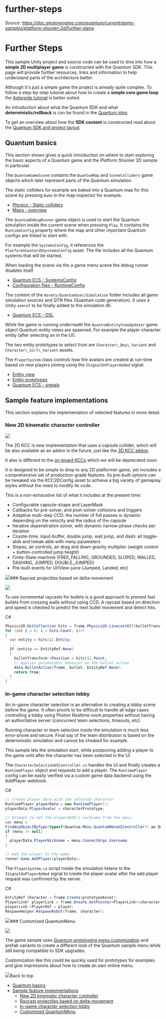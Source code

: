 # further-steps

_Source: https://doc.photonengine.com/quantum/current/game-samples/platform-shooter-2d/further-steps_

# Further Steps

This sample Unity project and source code can be used to dive into how a **simple 2D multiplayer game** is constructed with the Quantum SDK. This page will provide further resources, links and information to help understand parts of the architecture better.

Although it's just a simple game the project is already quite complex. To follow a step-by-step tutorial about how to create a **simple core game loop** the [Asteroids tutorial](/quantum/current/tutorials/asteroids/1-overview) is better suited.

An introduction about what the Quantum SDK and what **deterministic/rollback** is can be found in the [Quantum intro](/quantum/current/quantum-intro).

To get an overview about how the **SDK content** is constructed read about the [Quantum SDK and project layout](/quantum/current/manual/quantum-project).

## Quantum basics

This section shows gives a quick introduction on where to start exploring the basic aspects of a Quantum game and the Platform Shooter 2D sample in particular.

The `QuantumGameScene` contains the `QuantumMap` and `SceneColliders` game objects which later represent parts of the Quantum simulation.

The static colliders for example are baked into a Quantum map for this scene by pressing `Bake` in the map inspector for example.

- [Physics - Static colliders](/quantum/current/manual/physics/statics)
- [Maps - overview](/quantum/current/manual/maps/overview)

The `QuantumDebugRunner` game object is used to start the Quantum simulation inside the current scene when pressing `Play`. It contains the `RuntimeConfig` property where the map and other important Quantum configs are linked to start with.

For example the `SystemsConfig`, it references the `PlatformShooter2DSystemsConfig` asset. The file includes all the Quantum systems that will be started.

When loading the scene via the a game menu scene the debug runner disables itself.

- [Quantum ECS - SystemsConfig](/quantum/current/manual/quantum-ecs/systems#systemsconfig)
- [Configuration files - RuntimeConfig](/quantum/current/manual/config-files#runtimeconfig)

The content of the `Assets/QuantumUser/Simulation` folder includes all game simulation sources and QTN files (Quantum code generation). It uses a Unity `asmref` to be finally added to the simulation dll.

- [Quantum ECS - DSL](/quantum/current/manual/quantum-ecs/dsl)

While the game is running underneath the `QuantumEntityViewUpdater` game object Quantum entity views are spawned. For example the player character entity (after selecting on in the UI).

The two entity prototypes to select from are `Character\_Boy\_Variant` and `Character\_Girl\_Variant` assets.

The `PlayerSystem` class controls how the avatars are created at run-time based on new players joining using the `ISignalOnPlayerAdded` signal.

- [Entity view](/quantum/current/manual/entityview)
- [Entity prototypes](/quantum/current/manual/entity-prototypes)
- [Quantum ECS - signals](/quantum/current/manual/quantum-ecs/systems#signals)

## Sample feature implementations

This section explains the implementation of selected features in more detail.

### New 2D kinematic character controller

![](https://doc.photonengine.com/docs/img/quantum/v3/game-samples/platform-shooter-2d/gif-kcc.gif)

The 2D KCC is new implementation that uses a capsule collider, which will be also available as an addon in the future, just like the [3D KCC addon](/quantum/current/addons/kcc/overview).

It also is different to the [on-board KCCs](/quantum/current/manual/physics/kcc) which we will be deprecated soon.

It is designed to be simple to drop to any 2D platformer game, yet includes a comprehensive set of production-grade features. Its pre-built options can be tweaked via the KCC2DConfig asset to achieve a big variety of gameplay styles without the need to modify its code.

This is a non-exhaustive list of what it includes at the present time:

- Configurable capsule-shape and LayerMask
- Callbacks for pre-solver, and post-solver collisions and triggers
- Adaptive multi-step CCD: the number of full passes is dynamic depending on the velocity and the radius of the capsule
- Iterative depenetration solver, with dynamic narrow-phase checks per iteration
- Coyote-time, input-buffer, double jump, wall jump, and dash: all toggle-able and tweak-able with many parameters
- Slopes, air controls, air drag and down gravity multiplier (weight control + button-controlled jump height)
- Finite-State-machine (FREE\_FALLING, GROUNDED, SLOPED, WALLED, DASHING, JUMPED, DOUBLE\_JUMPED)
- Pre-built events for UI/View-juice (Jumped, Landed, etc)

![](https://doc.photonengine.com/docs/img/quantum/v3/game-samples/platform-shooter-2d/kcc-inspector.png)### Raycast projectiles based on delta-movement

![](https://doc.photonengine.com/docs/img/quantum/v3/game-samples/platform-shooter-2d/gif-shooting.gif)

To use incremental raycasts for bullets is a good approach to prevent fast bullets from crossing walls without using CCD. A raycast based on direction and speed is checked to predict the next bullet movement and detect hits.

C#

```csharp
Physics2D.HitCollection hits = frame.Physics2D.LinecastAll(bulletTransform->Position, futurePosition, -1, QueryOptions.HitAll | QueryOptions.ComputeDetailedInfo);
for (int i = 0; i < hits.Count; i++)
{
  var entity = hits[i].Entity;
  ...
  if (entity == EntityRef.None)
  {
    bulletTransform->Position = hits[i].Point;
    // Applies polymorphic behavior on the bullet action
    data.BulletAction(frame, bullet, EntityRef.None);
    return true;
  }
}

```

### In-game character selection lobby

An in-game character selection is an alternative to creating a lobby scene before the game. It often proofs to be difficult to handle all edge cases controlling a lobby using Photon Realtime room properties without having an authoritative server (concurrent team selections, timeouts, etc).

Running character or team selection inside the simulation is much less error-prone and secure. Final say of the team distribution is based on the deterministic simulation and cannot be cheated for example.

This sample lets the simulation start, while postponing adding a player to the game until after the character has been selected in the UI.

The `CharacterSelectionUIController.cs` handles the UI and finally creates a `RuntimePlayer` object and requests to add a player. The `RuntimePlayer` config can be easily verified via a custom game data backend using the AddPlayer webhook.

C#

```csharp
// Create player data with the selected character.
RuntimePlayer playerData = new RuntimePlayer();
playerData.PlayerAvatar = characterPrototype;

// Attempt to set the player&#39;s nickname from the menu.
var menu =
FindAnyObjectByType(typeof(Quantum.Menu.QuantumMenuUIController)) as Quantum.Menu.QuantumMenuUIController;
if (menu != null)
{
  playerData.PlayerNickname = menu.ConnectArgs.Username;
}

// Add the player to the game.
runner.Game.AddPlayer(playerData);

```

The `PlayerSystem.cs` script inside the simulation listens to the `ISignalOnPlayerAdded` signal to create the player avatar after the add player request was confirmed by the server.

C#

```csharp
EntityRef character = frame.Create(prototypeAsset);
PlayerLink* playerLink = frame.Unsafe.GetPointer<PlayerLink>(character);
playerLink->PlayerRef = player;
RespawnHelper.RespawnRobot(frame, character);

```

![](https://doc.photonengine.com/docs/img/quantum/v3/game-samples/platform-shooter-2d/character-selection.png)### Customized QuantumMenu

![](https://doc.photonengine.com/docs/img/quantum/v3/game-samples/platform-shooter-2d/gif-menu.gif)

The game sample uses [Quantum prototyping menu customization](/quantum/current/manual/sample-menu/sample-menu-customization) and prefab variants to create a different look of the Quantum sample menu while still being compatible to SDK upgrades.

Customization like this could be quickly used for prototypes for examples and give impressions about how to create an own online menu.

![](https://doc.photonengine.com/docs/img/quantum/v3/game-samples/platform-shooter-2d/customized-menu.png)Back to top

- [Quantum basics](#quantum-basics)
- [Sample feature implementations](#sample-feature-implementations)
  - [New 2D kinematic character controller](#new-2d-kinematic-character-controller)
  - [Raycast projectiles based on delta-movement](#raycast-projectiles-based-on-delta-movement)
  - [In-game character selection lobby](#in-game-character-selection-lobby)
  - [Customized QuantumMenu](#customized-quantummenu)